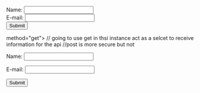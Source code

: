 <form action="welcome.php" method="post">
Name: <input type="text" name="name"><br>
E-mail: <input type="text" name="email"><br>
<input type="submit">
</form>


<form action="welcome.php" //sends to the php file 

method="get">
// going to use get in thsi instance act as a selcet to receive information for the api
//post is more secure but not 

Name: <input type="text" name="name"><br>

E-mail: <input type="text" name="email"><br>

<input type="submit">

</form>
